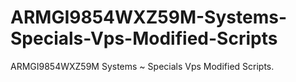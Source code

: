 # ARMGI9854WXZ59M-Systems-Specials-Vps-Modified-Scripts
ARMGI9854WXZ59M Systems ~ Specials Vps Modified Scripts.
